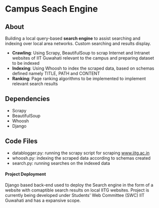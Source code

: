 # Campus Seach Engine

## About
Building a local query-based **search engine** to assist searching and indexing over local area networks. Custom searching and results display.
* **Crawling**: Using Scrapy, BeautifulSoup to scrap Internet and Intranet websites of IIT Guwahati relevant to the campus and preparing dataset to be indexed
* **Indexing**: Using Whoosh to index the scraped data, based on schemas defined namely TITLE, PATH and CONTENT
* **Ranking**: Page ranking algorithms to be implemented to implement relevant search results

## Dependencies
* Scrapy
* BeautifulSoup
* Whoosh
* Django

## Code Files
* datablogger.py: running the scrapy script for scraping www.iitg.ac.in
* whoosh.py: indexing the scraped data according to schemas created
* search.py: running searches on the indexed data

#### Project Deployment
Django based back-end used to deploy the Search engine in the form of a website with comaptible search results on local IITG websites. Project is currently being developed under Students' Web Committee (SWC) IIT Guwahati and has a expansive scope.
